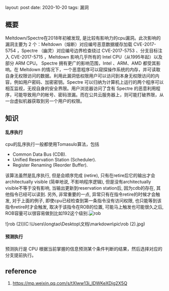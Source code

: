layout: post
date: 2020-10-20 
tags: 漏洞 

## 概要

Meltdown/Spectre在2018年初被发现, 是比较有影响力的cpu漏洞。此次影响的漏洞主要为 2 个：Meltdown（熔断）对应编号恶意数据缓存加载 CVE-2017-5754 ，Spectre （幽灵）对应编号边界检查绕过 CVE-2017-5753 、分支目标注入 CVE-2017-5715 ，Meltdown 影响几乎所有的 Intel CPU（从1995年起）以及部分 ARM CPU。 Spectre 拥有更广的影响范围，Intel 、ARM、AMD 都受其影响。在 Meltdown 的情况下，一个恶意程序可以窥探操作系统的内存，并可读取自身无权限访问的数据。利用此漏洞低权限用户可以访问到本身无权限访问的内容，例如用户密码、加密密钥。Spectre 可以归纳为计算机上运行的两个程序可以相互监视，无视自身的安全界限。用户浏览器访问了含有 Spectre 的恶意利用程序，可能导致用户的帐号、密码泄漏。而在公共云服务器上，则可能打破界限，从一台虚拟机器获取到另一个用户的权限。

## 知识

#### 乱序执行

cpu的乱序执行一般都使用Tomasulo算法，包括

- Common Data Bus (CDB).
- Unified Reservation Station (Scheduler).
- Register Renaming (Reorder Buffer).

该算法虽然是乱序执行, 但是会顺序完成 (retire), 只有在retire后它的输出才会architectually visible (简单地说, 不影响程序逻辑), 但是没有architectually visible不等于没有影响, 当输出更新到reservation station后, 因为cdb的存在, 其他指令已经可以读到. 另外, 非常重要的一点, 异常只有在指令retire的时候才会触发, 对于上面的例子, 即使cpu已经检查到第一条指令没有访问权限, 也只能等到该指令retire时才会触发, 取决于该指令在ROB的位置, 可能马上触发也可能很久之后, ROB容量可以很容易做到比如192这个级别.![rob](C:\Users\longtao\Desktop\文档\markdown\pic\rob.jpg)

![rob (2)](C:\Users\longtao\Desktop\文档\markdown\pic\rob (2).jpg)

#### 预测执行

预测执行是 CPU 根据当前掌握的信息预测某个条件判断的结果，然后选择对应的分支提前执行。







## reference

1. https://mp.weixin.qq.com/s/tXlww13i_IDWKeXDig2X5Q